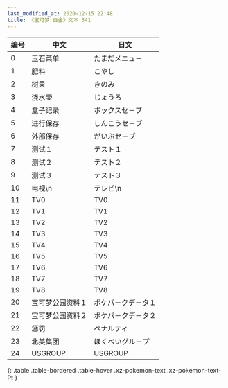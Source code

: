 ```yaml
---
last_modified_at: 2020-12-15 22:48
title: 《宝可梦 白金》文本 341
---
```

| 编号 | 中文 | 日文 |
| ---- | ---- | ---- |
| 0 | 玉石菜单 | たまだメニュ－ |
| 1 | 肥料 | こやし |
| 2 | 树果 | きのみ |
| 3 | 浇水壶 | じょうろ |
| 4 | 盒子记录 | ボックスセ－ブ |
| 5 | 进行保存 | しんこうセ－ブ |
| 6 | 外部保存 | がいぶセ－ブ |
| 7 | 测试１ | テスト１ |
| 8 | 测试２ | テスト２ |
| 9 | 测试３ | テスト３ |
| 10 | 电视\n | テレビ\n |
| 11 | TV0 | TV0 |
| 12 | TV1 | TV1 |
| 13 | TV2 | TV2 |
| 14 | TV3 | TV3 |
| 15 | TV4 | TV4 |
| 16 | TV5 | TV5 |
| 17 | TV6 | TV6 |
| 18 | TV7 | TV7 |
| 19 | TV8 | TV8 |
| 20 | 宝可梦公园资料１ | ポケパ－クデ－タ１ |
| 21 | 宝可梦公园资料２ | ポケパ－クデ－タ２ |
| 22 | 惩罚 | ペナルティ |
| 23 | 北美集团 | ほくべいグル－プ |
| 24 | USGROUP | USGROUP |
{: .table .table-bordered .table-hover .xz-pokemon-text .xz-pokemon-text-Pt }